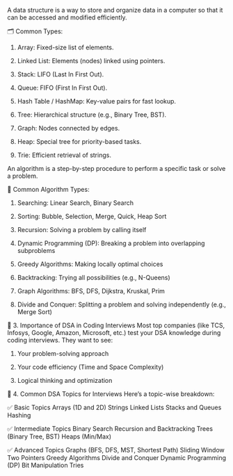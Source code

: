 A data structure is a way to store and organize data in a computer so that it can be accessed and modified efficiently.

🗂️ Common Types:
1) Array: Fixed-size list of elements.

2) Linked List: Elements (nodes) linked using pointers.

3) Stack: LIFO (Last In First Out).

4) Queue: FIFO (First In First Out).

5) Hash Table / HashMap: Key-value pairs for fast lookup.

6) Tree: Hierarchical structure (e.g., Binary Tree, BST).

7) Graph: Nodes connected by edges.

8) Heap: Special tree for priority-based tasks.

9) Trie: Efficient retrieval of strings.

An algorithm is a step-by-step procedure to perform a specific task or solve a problem.

🧠 Common Algorithm Types:
1) Searching: Linear Search, Binary Search

2) Sorting: Bubble, Selection, Merge, Quick, Heap Sort

3) Recursion: Solving a problem by calling itself

4) Dynamic Programming (DP): Breaking a problem into overlapping subproblems

5) Greedy Algorithms: Making locally optimal choices

6) Backtracking: Trying all possibilities (e.g., N-Queens)

7) Graph Algorithms: BFS, DFS, Dijkstra, Kruskal, Prim

8) Divide and Conquer: Splitting a problem and solving independently (e.g., Merge Sort)

💼 3. Importance of DSA in Coding Interviews
Most top companies (like TCS, Infosys, Google, Amazon, Microsoft, etc.) test your DSA knowledge during coding interviews. They want to see:

1) Your problem-solving approach

1) Your code efficiency (Time and Space Complexity)

3) Logical thinking and optimization

🧩 4. Common DSA Topics for Interviews
Here’s a topic-wise breakdown:

✅ Basic Topics
Arrays (1D and 2D)
Strings
Linked Lists
Stacks and Queues
Hashing

✅ Intermediate Topics
Binary Search
Recursion and Backtracking
Trees (Binary Tree, BST)
Heaps (Min/Max)

✅ Advanced Topics
Graphs (BFS, DFS, MST, Shortest Path)
Sliding Window
Two Pointers
Greedy Algorithms
Divide and Conquer
Dynamic Programming (DP)
Bit Manipulation
Tries
